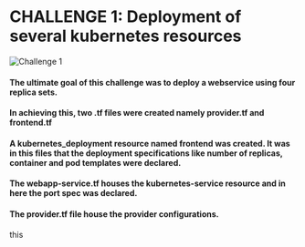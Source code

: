 # CHALLENGE 1: Deployment of several kubernetes resources

![Challenge 1](https://drive.google.com/uc?export=view&id=1HCJC-Q6yJlD-oNY2CrO5QFYA_Mg1IBKm)

#### The ultimate goal of this challenge was to deploy a webservice using four replica sets.

#### In achieving this, two .tf files were created namely provider.tf and frontend.tf

#### A kubernetes_deployment resource named frontend was created. It was in this files that the deployment specifications like number of replicas, container and pod templates were declared.

#### The webapp-service.tf houses the kubernetes-service resource and in here the port spec was declared.

#### The provider.tf file house the provider configurations.
this
